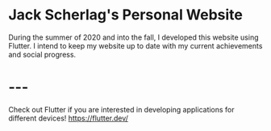 # Jack Scherlag's Personal Website

During the summer of 2020 and into the fall, I developed this website using Flutter.
I intend to keep my website up to date with my current achievements and social progress.

# ---

Check out Flutter if you are interested in developing applications for different devices!
<https://flutter.dev/>